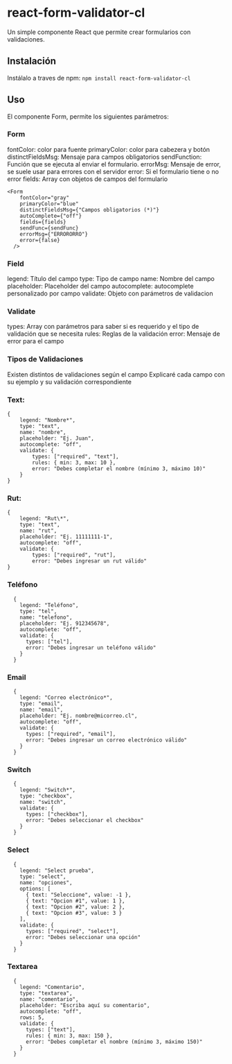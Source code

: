# react-form-validator-cl
Un simple componente React que permite crear formularios con validaciones.

## Instalación
Instálalo a traves de npm:
`npm install react-form-validator-cl`

## Uso
El componente Form, permite los siguientes parámetros:

### Form

fontColor: color para fuente
primaryColor: color para cabezera y botón
distinctFieldsMsg: Mensaje para campos obligatorios
sendFunction: Función que se ejecuta al enviar el formulario.
errorMsg: Mensaje de error, se suele usar para errores con el servidor
error: Si el formulario tiene o no error
fields: Array con objetos de campos del formulario

```
<Form
    fontColor="gray"
    primaryColor="blue"
    distinctFieldsMsg={"Campos obligatorios (*)"}
    autoComplete={"off"}
    fields={fields}
    sendFunc={sendFunc}
    errorMsg={"ERRORORRO"}
    error={false}
  />
````

### Field

legend: Título del campo
type: Tipo de campo
name: Nombre del campo
placeholder: Placeholder del campo
autocomplete: autocomplete personalizado por campo
validate: Objeto con parámetros de validacion

### Validate

types: Array con parámetros para saber si es requerido y el tipo de validación que se necesita
rules: Reglas de la validación
error: Mensaje de error para el campo

### Tipos de Validaciones
Existen distintos de validaciones según el campo
Explicaré cada campo con su ejemplo y su validación correspondiente

### Text: 

```
{
    legend: "Nombre*",
    type: "text",
    name: "nombre",
    placeholder: "Ej. Juan",
    autocomplete: "off",
    validate: { 
        types: ["required", "text"],
        rules: { min: 3, max: 10 },
        error: "Debes completar el nombre (mínimo 3, máximo 10)"
    }
}
```

### Rut:

```
{
    legend: "Rut\*",
    type: "text",
    name: "rut",
    placeholder: "Ej. 11111111-1",
    autocomplete: "off",
    validate: {
        types: ["required", "rut"],
        error: "Debes ingresar un rut válido"
}
````

### Teléfono

```
  {
    legend: "Teléfono",
    type: "tel",
    name: "telefono",
    placeholder: "Ej. 912345678",
    autocomplete: "off",
    validate: {
      types: ["tel"],
      error: "Debes ingresar un teléfono válido"
    }
  }
```

### Email

```
  {
    legend: "Correo electrónico*",
    type: "email",
    name: "email",
    placeholder: "Ej. nombre@micorreo.cl",
    autocomplete: "off",
    validate: {
      types: ["required", "email"],
      error: "Debes ingresar un correo electrónico válido"
    }
  }
```

### Switch

```
  {
    legend: "Switch*",
    type: "checkbox",
    name: "switch",
    validate: {
      types: ["checkbox"],
      error: "Debes seleccionar el checkbox"
    }
  }
```

### Select

```
  {
    legend: "Select prueba",
    type: "select",
    name: "opciones",
    options: [
      { text: "Seleccione", value: -1 },
      { text: "Opcion #1", value: 1 },
      { text: "Opcion #2", value: 2 },
      { text: "Opcion #3", value: 3 }
    ],
    validate: {
      types: ["required", "select"],
      error: "Debes seleccionar una opción"
    }
  }
```

### Textarea

```
  {
    legend: "Comentario",
    type: "textarea",
    name: "comentario",
    placeholder: "Escriba aquí su comentario",
    autocomplete: "off",
    rows: 5,
    validate: {
      types: ["text"],
      rules: { min: 3, max: 150 },
      error: "Debes completar el nombre (mínimo 3, máximo 150)"
    }
  }
```



